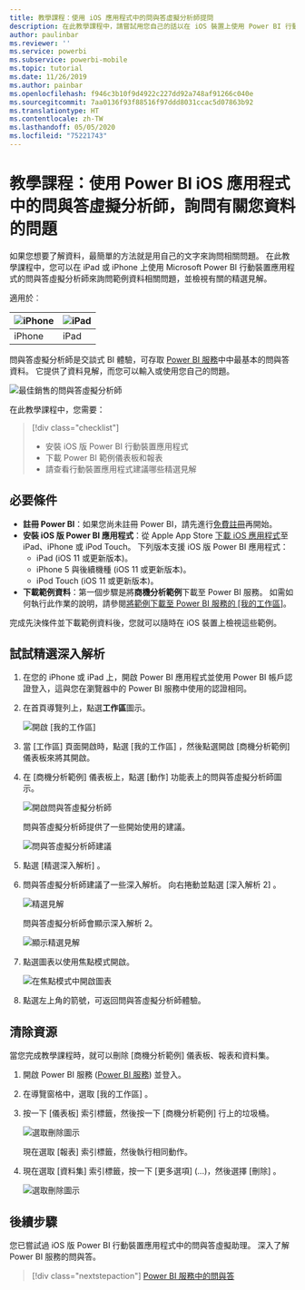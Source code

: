 ```yaml
---
title: 教學課程：使用 iOS 應用程式中的問與答虛擬分析師提問
description: 在此教學課程中，請嘗試用您自己的話以在 iOS 裝置上使用 Power BI 行動裝置應用程式中問與答虛擬分析師來詢問範例資料相關問題。
author: paulinbar
ms.reviewer: ''
ms.service: powerbi
ms.subservice: powerbi-mobile
ms.topic: tutorial
ms.date: 11/26/2019
ms.author: painbar
ms.openlocfilehash: f946c3b10f9d4922c227dd92a748af91266c040e
ms.sourcegitcommit: 7aa0136f93f88516f97ddd8031ccac5d07863b92
ms.translationtype: HT
ms.contentlocale: zh-TW
ms.lasthandoff: 05/05/2020
ms.locfileid: "75221743"
---
```

# <a name="tutorial-ask-questions-about-your-data-with-the-qa-virtual-analyst-in-the-power-bi-ios-apps"></a>教學課程：使用 Power BI iOS 應用程式中的問與答虛擬分析師，詢問有關您資料的問題

如果您想要了解資料，最簡單的方法就是用自己的文字來詢問相關問題。 在此教學課程中，您可以在 iPad 或 iPhone 上使用 Microsoft Power BI 行動裝置應用程式的問與答虛擬分析師來詢問範例資料相關問題，並檢視有關的精選見解。 

適用於︰

| ![iPhone](./media/tutorial-mobile-apps-ios-qna/iphone-logo-50-px.png) | ![iPad](./media/tutorial-mobile-apps-ios-qna/ipad-logo-50-px.png) |
|:--- |:--- |
| iPhone |iPad |

問與答虛擬分析師是交談式 BI 體驗，可存取 [Power BI 服務](https://powerbi.com)中中最基本的問與答資料。 它提供了資料見解，而您可以輸入或使用您自己的問題。

![最佳銷售的問與答虛擬分析師](./media/tutorial-mobile-apps-ios-qna/power-bi-ios-q-n-a-top-sale-intro.png)

在此教學課程中，您需要：

> [!div class="checklist"]
> * 安裝 iOS 版 Power BI 行動裝置應用程式
> * 下載 Power BI 範例儀表板和報表
> * 請查看行動裝置應用程式建議哪些精選見解

## <a name="prerequisites"></a>必要條件

* **註冊 Power BI**：如果您尚未註冊 Power BI，請先進行[免費註冊](https://app.powerbi.com/signupredirect?pbi_source=web)再開始。
* **安裝 iOS 版 Power BI 應用程式**：從 Apple App Store [下載 iOS 應用程式](https://apps.apple.com/app/microsoft-power-bi/id929738808)至 iPad、iPhone 或 iPod Touch。 下列版本支援 iOS 版 Power BI 應用程式：
  * iPad (iOS 11 或更新版本)。
  * iPhone 5 與後續機種 (iOS 11 或更新版本)。 
  * iPod Touch (iOS 11 或更新版本)。
* **下載範例資料**：第一個步驟是將**商機分析範例**下載至 Power BI 服務。 如需如何執行此作業的說明，請參閱[將範例下載至 Power BI 服務的 [我的工作區]](./mobile-apps-download-samples.md)。


完成先決條件並下載範例資料後，您就可以隨時在 iOS 裝置上檢視這些範例。

## <a name="try-featured-insights"></a>試試精選深入解析
1. 在您的 iPhone 或 iPad 上，開啟 Power BI 應用程式並使用 Power BI 帳戶認證登入，這與您在瀏覽器中的 Power BI 服務中使用的認證相同。

2. 在首頁導覽列上，點選**工作區**圖示。

    ![開啟 [我的工作區]](./media/tutorial-mobile-apps-ios-qna/power-bi-qna-open-myworkspace.png)

3. 當 [工作區] 頁面開啟時，點選 [我的工作區]  ，然後點選開啟 [商機分析範例]  儀表板來將其開啟。


3. 在 [商機分析範例] 儀表板上，點選 [動作] 功能表上的問與答虛擬分析師圖示。

    ![開啟問與答虛擬分析師](./media/tutorial-mobile-apps-ios-qna/power-bi-qna-open-qna.png)

    問與答虛擬分析師提供了一些開始使用的建議。

    ![問與答虛擬分析師建議](./media/tutorial-mobile-apps-ios-qna/power-bi-qna-suggestions.png)

3. 點選 [精選深入解析]  。

4. 問與答虛擬分析師建議了一些深入解析。 向右捲動並點選 [深入解析 2]  。

    ![精選見解](./media/tutorial-mobile-apps-ios-qna/power-bi-ios-qna-suggest-insight-2.png)

   問與答虛擬分析師會顯示深入解析 2。

    ![顯示精選見解](./media/tutorial-mobile-apps-ios-qna/power-bi-ios-qna-show-insight-2.png)

5. 點選圖表以使用焦點模式開啟。

    ![在焦點模式中開啟圖表](./media/tutorial-mobile-apps-ios-qna/power-bi-ios-qna-open-insight-2.png)

6. 點選左上角的箭號，可返回問與答虛擬分析師體驗。

## <a name="clean-up-resources"></a>清除資源

當您完成教學課程時，就可以刪除 [商機分析範例] 儀表板、報表和資料集。

1. 開啟 Power BI 服務 ([Power BI 服務](https://app.powerbi.com)) 並登入。

2. 在導覽窗格中，選取 [我的工作區]  。

3. 按一下 [儀表板] 索引標籤，然後按一下 [商機分析範例] 行上的垃圾桶。

    ![選取刪除圖示](./media/tutorial-mobile-apps-ios-qna/power-bi-tutorial-mobile-apps-ios-qna-delete-opportunity-analysis-sample.png)

    現在選取 [報表] 索引標籤，然後執行相同動作。

4. 現在選取 [資料集] 索引標籤，按一下 [更多選項]  (...)，然後選擇 [刪除]  。

    ![選取刪除圖示](./media/tutorial-mobile-apps-ios-qna/power-bi-tutorial-mobile-apps-ios-qna-delete-opportunity-analysis-sample-datasets.png)

## <a name="next-steps"></a>後續步驟

您已嘗試過 iOS 版 Power BI 行動裝置應用程式中的問與答虛擬助理。 深入了解 Power BI 服務的問與答。
> [!div class="nextstepaction"]
> [Power BI 服務中的問與答](../end-user-q-and-a.md)
